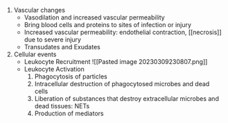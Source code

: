1. Vascular changes
	- Vasodilation and increased vascular permeability
	- Bring blood cells and proteins to sites of infection or injury
	- Increased vascular permeability: endothelial contraction, [[necrosis]] due to severe injury
	- Transudates and Exudates
2. Cellular events
	- Leukocyte Recruitment
		![[Pasted image 20230309230807.png]]
	- Leukocyte Activation
		1. Phagocytosis of particles
		2. Intracellular destruction of phagocytosed microbes and dead cells
		3. Liberation of substances that destroy extracellular microbes and dead tissues: NETs
		4. Production of mediators